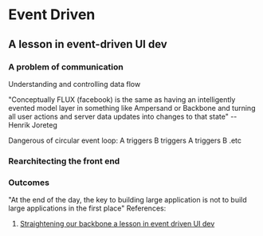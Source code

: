 # Event Driven

## A lesson in event-driven UI dev

### A problem of communication

Understanding and controlling data flow

"Conceptually FLUX (facebook) is the same as having an intelligently evented model layer in something like Ampersand or Backbone and turning all user actions and server data updates into changes to that state" -- Henrik Joreteg

Dangerous of circular event loop: A triggers B triggers A triggers B .etc

### Rearchitecting the front end

### Outcomes

"At the end of the day, the key to building large application is not to build large applications in the first place"
References:

1. [Straightening our backbone a lesson in event driven UI dev](https://code.mixpanel.com/2015/04/08/straightening-our-backbone-a-lesson-in-event-driven-ui-development/)
